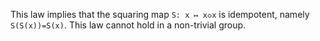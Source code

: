 This law implies that the squaring map `S: x ↦ x◇x` is idempotent, namely `S(S(x))=S(x)`.  This law cannot hold in a non-trivial group.
